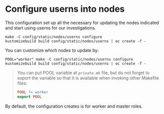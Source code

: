 # Configure userns into nodes

This configuration set up all the necessary for updating the nodes indicated
and start using userns for our investigations.

```shell
make -C config/static/nodes/userns configure
kustomizebuild build config/static/nodes/userns | oc create -f -
```

You can customize which nodes to update by:

```shell
POOL="worker" make -C config/static/nodes/userns configure
kustomizebuild build config/static/nodes/userns | oc create -f -
```

> You can put POOL variable at `private.mk` file, but do not forget to
> export the variable so that it is available when invoking other Makefile
> files:
>
> ```Makefile
> POOL ?= worker
> export POOL
> ```

By default, the configuration creates is for worker and master roles.
